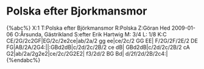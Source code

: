 # Polska efter Bjorkmansmor

{%abc%}
X:1
T:Polska efter Björkmansmor
R:Polska
Z:Göran Hed 2009-01-06
O:Årsunda, Gästrikland
S:efter Erik Hartwig
M: 3/4
L: 1/8
K:C
CE/2G/2c2GF|EG/2c/2e2ce|ab/2a/2 gg ee|ce/2c/2 GG EE|
F/2G/2F/2E/2 DE FG|AB/2A/2G4:||:GBd2dB|c/2d/2c/2B/2 ce dB|
GBd2dB|c/2d/2c/2B/2 cA G2|ab/2a/2g2e2|ce/2c/2G2E2|
f3/2d/2 BG Bd| d/2f/2d/2B/2c4:|
{%endabc%}


